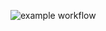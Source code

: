 ![example workflow](https://github.com/dekrate/bank-zbozowy-mvn/actions/workflows/ci.yml/badge.svg)
